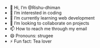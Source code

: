 - 👋 Hi, I’m @Rishu-dhiman
- 👀 I’m interested in coding
- 🌱 I’m currently learning web development
- 💞️ I’m looking to collaborate on projects
- 📫 How to reach me through my email
- 😄 Pronouns: strugee
- ⚡ Fun fact: Tea lover

<!---
Rishu-dhiman/Rishu-dhiman is a ✨ special ✨ repository because its `README.md` (this file) appears on your GitHub profile.
You can click the Preview link to take a look at your changes.
--->
